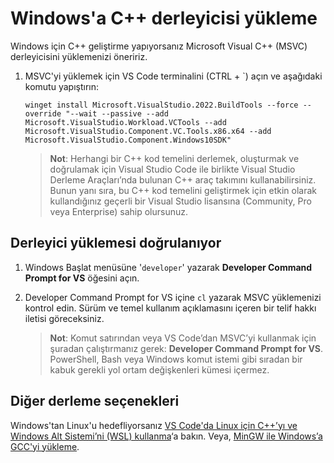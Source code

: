 <h1 data-loc-id="walkthrough.windows.install.compiler">Windows'a C++ derleyicisi yükleme</h1>
<p data-loc-id="walkthrough.windows.text1">Windows için C++ geliştirme yapıyorsanız Microsoft Visual C++ (MSVC) derleyicisini yüklemenizi öneririz.</p>
<ol>
<li><p data-loc-id="walkthrough.windows.text2">MSVC'yi yüklemek için VS Code terminalini (CTRL + `) açın ve aşağıdaki komutu yapıştırın:
</p><pre><code style="white-space: pre-wrap;">winget install Microsoft.VisualStudio.2022.BuildTools --force --override "--wait --passive --add Microsoft.VisualStudio.Workload.VCTools --add Microsoft.VisualStudio.Component.VC.Tools.x86.x64 --add Microsoft.VisualStudio.Component.Windows10SDK"</code></pre>
</li>
<blockquote>
<p><strong data-loc-id="walkthrough.windows.note1">Not</strong>: <span data-loc-id="walkthrough.windows.note1.text">Herhangi bir C++ kod temelini derlemek, oluşturmak ve doğrulamak için Visual Studio Code ile birlikte Visual Studio Derleme Araçları’nda bulunan C++ araç takımını kullanabilirsiniz. Bunun yanı sıra, bu C++ kod temelini geliştirmek için etkin olarak kullandığınız geçerli bir Visual Studio lisansına (Community, Pro veya Enterprise) sahip olursunuz.</span></p>
</blockquote>

</ol>
<h2 data-loc-id="walkthrough.windows.verify.compiler">Derleyici yüklemesi doğrulanıyor</h2>
<ol>
<li><p data-loc-id="walkthrough.windows.open.command.prompt">Windows Başlat menüsüne '<code>developer</code>' yazarak <strong>Developer Command Prompt for VS</strong> öğesini açın.</p>
</li>
<li><p data-loc-id="walkthrough.windows.check.install"><span>Developer Command Prompt for VS</span> içine <code>cl</code> yazarak MSVC yüklemenizi kontrol edin. Sürüm ve temel kullanım açıklamasını içeren bir telif hakkı iletisi göreceksiniz.</p>
<blockquote>
<p><strong data-loc-id="walkthrough.windows.note2">Not</strong>: <span data-loc-id="walkthrough.windows.note2.text">Komut satırından veya VS Code’dan MSVC’yi kullanmak için şuradan çalıştırmanız gerek: <strong>Developer Command Prompt for VS</strong>. <span>PowerShell</span>, <span>Bash</span> veya Windows komut istemi gibi sıradan bir kabuk gerekli yol ortam değişkenleri kümesi içermez.</span></p>
</blockquote>
</li>
</ol>
<h2 data-loc-id="walkthrough.windows.other.compilers">Diğer derleme seçenekleri</h2>
<p data-loc-id="walkthrough.windows.text3">Windows'tan Linux'u hedefliyorsanız <a href="https://code.visualstudio.com/docs/cpp/config-wsl" data-loc-id="walkthrough.windows.link.title1">VS Code'da Linux için C++’yı ve Windows Alt Sistemi’ni (WSL) kullanma</a>‘a bakın. Veya, <a href="https://code.visualstudio.com/docs/cpp/config-mingw" data-loc-id="walkthrough.windows.link.title2">MinGW ile Windows’a GCC'yi yükleme</a>.</p>